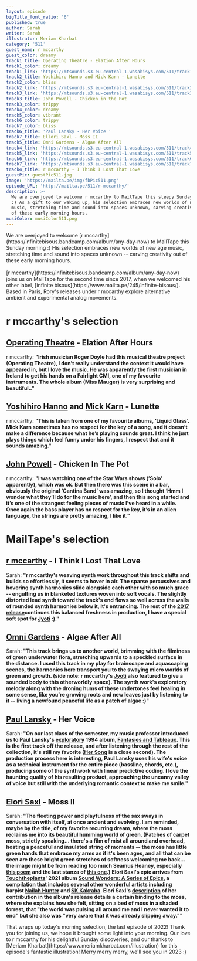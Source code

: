 ```yaml
---
layout: episode
bigTitle_font_ratio: '6'
published: true
author: Sarah
writer: Sarah
illustrator: Meriam Kharbat
category: '511'
guest_name: r mccarthy
guest_color: dreamy
track1_title: Operating Theatre - Elation After Hours
track1_color: dreamy
track1_link: 'https://mtsounds.s3.eu-central-1.wasabisys.com/511/track1.mp3'
track2_title: Yoshihiro Hanno and Mick Karn - Lunette
track2_color: bliss
track2_link: 'https://mtsounds.s3.eu-central-1.wasabisys.com/511/track2.mp3'
track3_link: 'https://mtsounds.s3.eu-central-1.wasabisys.com/511/track3.mp3'
track3_title: John Powell - Chicken in the Pot
track3_color: trippy
track4_color: dreamy
track5_color: vibrant
track6_color: trippy
track7_color: bliss
track6_title: 'Paul Lansky - Her Voice '
track7_title: Ellori Saxl - Moss II
track5_title: Omni Gardens - Algae After All
track4_link: 'https://mtsounds.s3.eu-central-1.wasabisys.com/511/track4.mp3'
track5_link: 'https://mtsounds.s3.eu-central-1.wasabisys.com/511/track5.mp3'
track6_link: 'https://mtsounds.s3.eu-central-1.wasabisys.com/511/track6.mp3'
track7_link: 'https://mtsounds.s3.eu-central-1.wasabisys.com/511/track7.mp3'
track4_title: r mccarthy - I Think I Lost That Love
guestPic: guestPic511.jpg
image: 'https://mailta.pe/img/fbPic511.png'
episode_URL: 'http://mailta.pe/511/r-mccarthy/'
description: >-
  We are overjoyed to welcome r mccarthy to MailTape this sleepy Sunday morning
  :) As a gift to our waking up, his selection embraces new worlds of new age
  music, stretching time and sound into spaces unknown, carving creativity out
  of these early morning hours.
musiColor: musiColor511.png
---
```

<p id="introduction"> We are overjoyed to welcome [r mccarthy](https://infinitebisous.bandcamp.com/album/any-day-now) to MailTape this Sunday morning :) His selection embraces new worlds of new age music, stretching time and sound into spaces unknown -- carving creativity out of these early morning hours.  
  <br><br>
[r mccarthy](https://infinitebisous.bandcamp.com/album/any-day-now) joins us on MailTape for the second time since 2017, when we welcomed his other label, [infinite bisous](https://www.mailta.pe/245/infinite-bisous/). Based in Paris, Rory's releases under r mccarthy explore alternative ambient and experimental analog movements.</p>

# r mccarthy's selection

## [Operating Theatre](https://rogerdoyle1.bandcamp.com/) - Elation After Hours
r mccarthy: **"**Irish musician Roger Doyle had this musical theatre project (Operating Theatre), I don’t really understand the context it would have appeared in, but I love the music. He was apparently the first musician in Ireland to get his hands on a Fairlight CMI, one of my favourite instruments. The whole album (Miss Mauger) is very surprising and beautiful..**"**

## [Yoshihiro Hanno](http://www.yoshihirohanno.com/discography/) and [Mick Karn](https://mickkarn.net/) - Lunette
r mccarthy: **"**This is taken from one of my favourite albums, ‘Liquid Glass’. Mick Karn sometimes has no respect for the key of a song, and it doesn’t make a difference because what he’s playing sounds great. I think he just plays things which feel funny under his fingers, I respect that and it sounds amazing.**"**

## [John Powell](https://johnpowellmusic.com/) - Chicken In The Pot
r mccarthy: **"**I was watching one of the Star Wars shows (’Solo’ apparently), which was ok. But then there was this scene in a bar, obviously the original ‘Cantina Band’ was amazing, so I thought ‘Hmm I wonder what they’ll do for the music here’, and then this song started and it’s one of the strangest feeling pieces of music I’ve heard in a while. Once again the bass player has no respect for the key, it’s in an alien language, the strings are pretty amazing, I like it.**"**

# MailTape's selection

## [r mccarthy](https://infinitebisous.bandcamp.com/album/any-day-now) - I Think I Lost That Love
Sarah: **"**r mccarthy's weaving synth work throughout this track shifts and builds so effortlessly, it seems to hover in air. The sparse percussives and hovering synth harmonies slide alongside each other with so much grace -- engulfing us in blanketed textures woven into soft vocals. The slightly distorted lead synth toward the track's end flows so well across the walls of rounded synth harmonies below it, it's entrancing. The rest of the [2017 release](https://infinitebisous.bandcamp.com/album/dick-arkive-issue-2)continues this balanced freshness in production, I have a special soft spot for [Jyoti](https://infinitebisous.bandcamp.com/track/jyoti) :).**"**

## [Omni Gardens](https://omnigardens.bandcamp.com/) - Algae After All
Sarah: **"**This track brings us to another world, brimming with the filminess of green underwater flora, stretching upwards to a speckled surface in the distance. I used this track in my play for brainscape and aquascaping scenes, the harmonies here transport you to the swaying micro worlds of green and growth. (side note: r mccarthy's [Jyoti](https://infinitebisous.bandcamp.com/track/jyoti) also featured to give a sounded body to this otherworldly space). The synth work's exploratory melody along with the droning hums of these undertones feel healing in some sense, like you're growing roots and new leaves just by listening to it -- living a newfound peaceful life as a patch of algae :)**"**

## [Paul Lansky](https://paul.mycpanel.princeton.edu/compositions-sorted.html) - Her Voice
Sarah: **"**On our last class of the semester, my music professor introduced us to Paul Lansky's [exploratory](http://paul.mycpanel.princeton.edu/liner_notes/fantasies.html) 1994 album, [Fantasies and Tableaux](https://www.newworldrecords.org/products/paul-lansky-fantasies-and-tableaux). This is the first track off the release, and after listening through the rest of the collection, it's still my favorite ([Her Song](https://www.youtube.com/watch?v=lppSwmBBmOk) is a close second). The production process here is interesting, Paul Lansky uses his wife's voice as a technical instrument for the entire piece (bassline, chords, etc.), producing some of the synthwork with linear predictive coding. I love the haunting quality of his resulting product, approaching the uncanny valley of voice but still with the underlying romantic context to make me smile.**"**

## [Elori Saxl](https://elorisaxl.bandcamp.com/album/the-blue-of-distance) - Moss II
Sarah: **"**The fleeting power and playfulness of the sax sways in conversation with itself, at once ancient and evolving. I am reminded, maybe by the title, of my favorite recurring dream, where the moss reclaims me into its beautiful humming world of green. (Patches of carpet moss, strictly speaking... there's a film of mist all around and overhead, hosting a peaceful and insulated string of moments -- the moss has little green hands that embrace my arms as if it's been ages, and all that can be seen are these bright green stretches of softness welcoming me back... the image might be from reading too much Seamus Heaney, especially [this poem](https://www.ibiblio.org/ipa/poems/heaney/personal_helicon.php) and the last stanza of [this one](https://irelandtour.sunygeneseoenglish.org/resources/poems/heaneys-the-strand-at-lough-beg/).) Elori Saxl's epic arrives from [Touchtheplants](https://www.touchtheplants.com/pages/info)' 2021 album [Sound Wonders: A Series of Epics](https://www.touchtheplants.com/products/sound-wonders-lp), a compilation that includes several other wonderful artists including harpist [Nailah Hunter](https://nailahhunter.bandcamp.com/) and [SK Kakraba](https://skkakraba.bandcamp.com/). Elori Saxl's [description](https://www.touchtheplants.com/products/sound-wonders-lp) of her contribution in the album's release details a certain binding to the moss, where she explains how she felt, sitting on a bed of moss in a shaded forrest, that "the world was pulsing all around me and I never wanted it to end" but she also was "very aware that it was already slipping away."**"**

<p id="outroduction">That wraps up today's morning selection, the last episode of 2022! Thank you for joining us, we hope it brought some light into your morning. Our love to r mccarthy for his delightful Sunday discoveries, and our thanks to [Meriam Kharbat](https://www.meriamkharbat.com/illustration) for this episode's fantastic illustration! Merry merry merry, we'll see you in 2023 :)</p>
